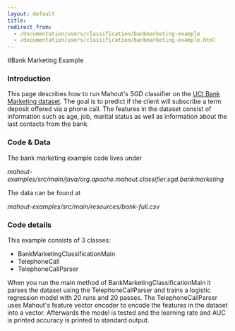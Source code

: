 ```yaml
---
layout: default
title:
redirect_from:
  - /documentation/users/classification/bankmarketing-example
  - /documentation/users/classification/bankmarketing-example.html
---
```


#Bank Marketing Example

### Introduction

This page describes how to run Mahout's SGD classifier on the [UCI Bank Marketing dataset](http://mlr.cs.umass.edu/ml/datasets/Bank+Marketing).
The goal is to predict if the client will subscribe a term deposit offered via a phone call. The features in the dataset consist
of information such as age, job, marital status as well as information about the last contacts from the bank.

### Code & Data

The bank marketing example code lives under

*mahout-examples/src/main/java/org.apache.mahout.classifier.sgd.bankmarketing*

The data can be found at

*mahout-examples/src/main/resources/bank-full.csv*

### Code details

This example consists of 3 classes:

  - BankMarketingClassificationMain
  - TelephoneCall
  - TelephoneCallParser

When you run the main method of BankMarketingClassificationMain it parses the dataset using the TelephoneCallParser and trains
a logistic regression model with 20 runs and 20 passes. The TelephoneCallParser uses Mahout's feature vector encoder
to encode the features in the dataset into a vector. Afterwards the model is tested and the learning rate and AUC is printed accuracy is printed to standard output.
